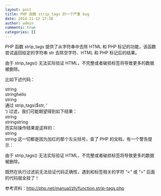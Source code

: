 ```yaml
---
layout: post
title: PHP 函数 strip_tags 的一个严重 bug
date: 2014-11-12 17:38
author: admin
comments: true
categories: []
---
```

PHP 函数 strip_tags 提供了从字符串中去除 HTML 和 PHP 标记的功能，该函数尝试返回给定的字符串 str 去除空字符、HTML 和 PHP 标记后的结果。

由于 strip_tags() 无法实际验证 HTML，不完整或者破损标签将导致更多的数据被删除。

比如下述代码：

<div>string</div>string<string<b>hello</b><div>string</div>
通过 strip_tags($str, ‘<div>’) 过滤，我们可能期望得到如下结果：

<div>string</div>string<stringhello<div>string</div>
而实际操作结果是这样的：

<div>string</div>string
这一切都是因为加红的那个左尖括号，查了 PHP 的文档，有一个警告提示：

由于 strip_tags() 无法实际验证 HTML，不完整或者破损标签将导致更多的数据被删除。

既然在执行过滤前无法验证代码正确性，遇到和标签相关的字符 “<” 或 “>” 后面的代码就全挂了！

参考资料：http://php.net/manual/zh/function.strip-tags.php
